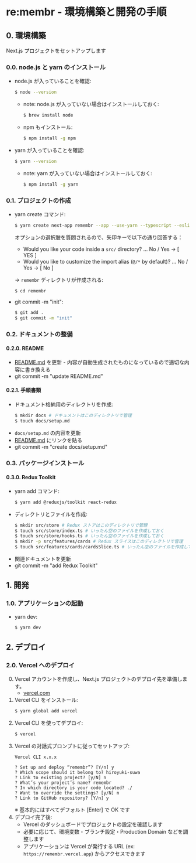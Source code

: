 # re:membr - 環境構築と開発の手順
## 0. 環境構築
Next.js プロジェクトをセットアップします
### 0.0. node.js と yarn のインストール
- node.js が入っていることを確認:
	```sh
	$ node --version
	```
	- note: node.js が入っていない場合はインストールしておく:
		```sh
		$ brew install node
		```
	- npm もインストール:
		```sh
		$ npm install -g npm
		```
- yarn が入っていることを確認:
	```sh
	$ yarn --version
	```
	- note: yarn が入っていない場合はインストールしておく:
		```sh
		$ npm install -g yarn
		```

### 0.1. プロジェクトの作成
- yarn create コマンド:
	```sh
	$ yarn create next-app remembr --app --use-yarn --typescript --eslint --tailwind --no-turbopack
	```
	オプションの選択肢を質問されるので、矢印キーで以下の通り回答する：
	- Would you like your code inside a `src/` directory? … No / Yes
	→ [ YES ]
	- Would you like to customize the import alias (`@/*` by default)? … No / Yes
	→ [ No ]

	→ `remembr` ディレクトリが作成される:
	```
	$ cd remembr
	```
- git commit -m "init":
	```sh
	$ git add .
	$ git commit -m "init"
	```

### 0.2. ドキュメントの整備
#### 0.2.0. README
- [README.md](../README.md) を更新 - 内容が自動生成されたものになっているので適切な内容に書き換える
- git commit -m "update README.md"

#### 0.2.1. 手順書類
- ドキュメント格納用のディレクトリを作成:
	```sh
	$ mkdir docs # ドキュメントはこのディレクトリで管理
	$ touch docs/setup.md
	```
- `docs/setup.md` の内容を更新
- [README.md](../README.md) にリンクを貼る
- git commit -m "create docs/setup.md"

### 0.3. パッケージインストール
#### 0.3.0. Redux Toolkit
- yarn add コマンド:
	```sh
	$ yarn add @reduxjs/toolkit react-redux
	```
- ディレクトリとファイルを作成:
	```sh
	$ mkdir src/store # Redux ストアはこのディレクトリで管理
	$ touch src/store/index.ts # いったん空のファイルを作成しておく
	$ touch src/store/hooks.ts # いったん空のファイルを作成しておく
	$ mkdir -p src/features/cards # Redux スライスはこのディレクトリで管理
	$ touch src/features/cards/cardsSlice.ts # いったん空のファイルを作成しておく
	```
- 関連ドキュメントを更新
- git commit -m "add Redux Toolkit"

## 1. 開発
### 1.0. アプリケーションの起動
- yarn dev:
	```sh
	$ yarn dev
	```

## 2. デプロイ
### 2.0. Vercel へのデプロイ
0. Vercel アカウントを作成し、Next.js プロジェクトのデプロイ先を準備します。
	- [vercel.com](https://vercel.com/)
0. Vercel CLI をインストール:
	```sh
	$ yarn global add vercel
	```
0. Vercel CLI を使ってデプロイ:
	```sh
	$ vercel
	```
0. Vercel の対話式プロンプトに従ってセットアップ:
	```
	Vercel CLI x.x.x

	? Set up and deploy “remembr”? [Y/n] y
	? Which scope should it belong to? hiroyuki-suwa
	? Link to existing project? [y/N] n
	? What’s your project’s name? remembr
	? In which directory is your code located? ./
	? Want to override the settings? [y/N] n
	? Link to GitHub repository? [Y/n] y
	```
	※ 基本的にはすべてデフォルト [Enter] で OK です
0. デプロイ完了後:
	- Vercel のダッシュボードでプロジェクトの設定を確認します
	- 必要に応じて、環境変数・ブランチ設定・Production Domain などを調整します
	- アプリケーションは Vercel が発行する URL (ex: `https://remembr.vercel.app`) からアクセスできます

